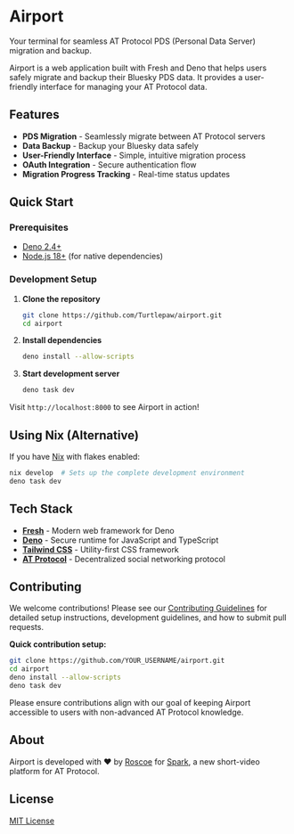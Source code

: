 # Airport

Your terminal for seamless AT Protocol PDS (Personal Data Server) migration and backup.

Airport is a web application built with Fresh and Deno that helps users safely migrate and backup their Bluesky PDS data. It provides a user-friendly interface for managing your AT Protocol data.

## Features

- **PDS Migration** - Seamlessly migrate between AT Protocol servers
- **Data Backup** - Backup your Bluesky data safely
- **User-Friendly Interface** - Simple, intuitive migration process
- **OAuth Integration** - Secure authentication flow
- **Migration Progress Tracking** - Real-time status updates

## Quick Start

### Prerequisites

- [Deno 2.4+](https://docs.deno.com/runtime/getting_started/installation)
- [Node.js 18+](https://nodejs.org/) (for native dependencies)

### Development Setup

1. **Clone the repository**
   ```bash
   git clone https://github.com/Turtlepaw/airport.git
   cd airport
   ```

2. **Install dependencies**
   ```bash
   deno install --allow-scripts
   ```

3. **Start development server**
   ```bash
   deno task dev
   ```

Visit `http://localhost:8000` to see Airport in action!

## Using Nix (Alternative)

If you have [Nix](https://nixos.org/download) with flakes enabled:

```bash
nix develop  # Sets up the complete development environment
deno task dev
```

## Tech Stack

- **[Fresh](https://fresh.deno.dev/)** - Modern web framework for Deno
- **[Deno](https://deno.com/)** - Secure runtime for JavaScript and TypeScript  
- **[Tailwind CSS](https://tailwindcss.com/)** - Utility-first CSS framework
- **[AT Protocol](https://atproto.com/)** - Decentralized social networking protocol

## Contributing

We welcome contributions! Please see our [Contributing Guidelines](CONTRIBUTING.md) for detailed setup instructions, development guidelines, and how to submit pull requests.

**Quick contribution setup:**
```bash
git clone https://github.com/YOUR_USERNAME/airport.git
cd airport
deno install --allow-scripts
deno task dev
```

Please ensure contributions align with our goal of keeping Airport accessible to users with non-advanced AT Protocol knowledge.

## About

Airport is developed with ❤️ by [Roscoe](https://bsky.app/profile/knotbin.com) for [Spark](https://sprk.so), a new short-video platform for AT Protocol.

## License

[MIT License](LICENSE)
